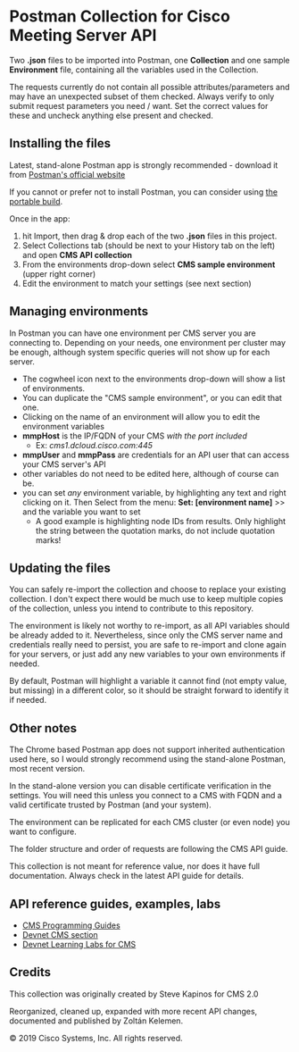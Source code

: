 # Postman Collection for Cisco Meeting Server API

Two **.json** files to be imported into Postman, one **Collection** and one sample **Environment** file, containing all the variables used in the Collection.

The requests currently do not contain all possible attributes/parameters and may have an unexpected subset of them checked.
Always verify to only submit request parameters you need / want. Set the correct values for these and uncheck anything else present and checked.

## Installing the files

Latest, stand-alone Postman app is strongly recommended - download it from [Postman's official website](https://www.getpostman.com/postman)

If you cannot or prefer not to install Postman, you can consider using [the portable build](https://github.com/portapps/postman-portable/releases).

Once in the app:
1. hit Import, then drag & drop each of the two **.json** files in this project.
2. Select Collections tab (should be next to your History tab on the left) and open **CMS API collection**
3. From the environments drop-down select **CMS sample environment** (upper right corner)
4. Edit the environment to match your settings (see next section)

## Managing environments

In Postman you can have one environment per CMS server you are connecting to. 
Depending on your needs, one environment per cluster may be enough, although system specific queries will 
not show up for each server.


* The cogwheel icon next to the environments drop-down will show a list of environments.
* You can duplicate the "CMS sample environment", or you can edit that one.
* Clicking on the name of an environment will allow you to edit the environment variables
* **mmpHost** is the IP/FQDN of your CMS _with the port included_
  * Ex: _cms1.dcloud.cisco.com:445_
* **mmpUser** and **mmpPass** are credentials for an API user that can access your CMS server's API
* other variables do not need to be edited here, although of course can be.
* you can set _any_ environment variable, by highlighting any text and right clicking on it. Then Select from the menu: **Set: [environment name]** >> and the variable you want to set
  * A good example is highlighting node IDs from results. Only highlight the string between the quotation marks, do not include quotation marks!

## Updating the files

You can safely re-import the collection and choose to replace your existing collection. I don't expect there would be 
much use to keep multiple copies of the collection, unless you intend to contribute to this repository.

The environment is likely not worthy to re-import, as all API variables should be already added to it.
Nevertheless, since only the CMS server name and credentials really need to persist, you are safe to re-import and 
clone again for your servers, or just add any new variables to your own environments if needed.

By default, Postman will highlight a variable it cannot find (not empty value, but missing) in a different color, 
so it should be straight forward to identify it if needed.

## Other notes

The Chrome based Postman app does not support inherited authentication used here, so I would strongly recommend 
using the stand-alone Postman, most recent version.

In the stand-alone version you can disable certificate verification in the settings. You will need this unless you 
connect to a CMS with FQDN and a valid certificate trusted by Postman (and your system). 

The environment can be replicated for each CMS cluster (or even node) you want to configure.

The folder structure and order of requests are following the CMS API guide.

This collection is not meant for reference value, nor does it have full documentation. 
Always check in the latest API guide for details.


## API reference guides, examples, labs 

* [CMS Programming Guides](https://www.cisco.com/c/en/us/support/conferencing/meeting-server/products-programming-reference-guides-list.html)
* [Devnet CMS section](https://developer.cisco.com/site/cisco-meeting-server/#)
* [Devnet Learning Labs for CMS](https://learninglabs.cisco.com/labs/tags/Cisco+Meeting+Server/page/1)

## Credits

This collection was originally created by Steve Kapinos for CMS 2.0

Reorganized, cleaned up, expanded with more recent API changes, documented and published by Zoltán Kelemen. 


© 2019 Cisco Systems, Inc. All rights reserved.
